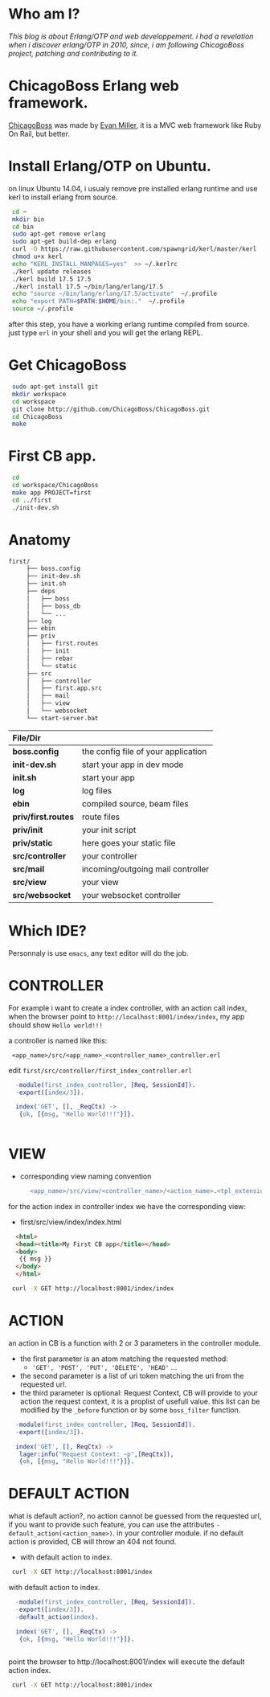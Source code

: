# Who am I?

*This blog is about Erlang/OTP and web developpement.
i had a revelation when i discover erlang/OTP in 2010, 
since, i am following ChicagoBoss project, patching and contributing to it.*


# ChicagoBoss Erlang web framework.

[ChicagoBoss](http://www.chicagoboss.org) was made by [Evan Miller](http://www.evanmiller.org), 
it is a MVC web framework like Ruby On Rail, but better.


# Install Erlang/OTP on Ubuntu.

on linux Ubuntu 14.04, i usualy remove pre installed erlang runtime and use kerl to install erlang from source.

```bash
 cd ~
 mkdir bin
 cd bin
 sudo apt-get remove erlang
 sudo apt-get build-dep erlang
 curl -O https://raw.githubusercontent.com/spawngrid/kerl/master/kerl
 chmod u+x kerl
 echo "KERL_INSTALL_MANPAGES=yes"  >> ~/.kerlrc
 ./kerl update releases
 ./kerl build 17.5 17.5
 ./kerl install 17.5 ~/bin/lang/erlang/17.5
 echo "source ~/bin/lang/erlang/17.5/activate"  ~/.profile
 echo "export PATH=$PATH:$HOME/bin:."  ~/.profile
 source ~/.profile
```

after this step, you have a working erlang runtime compiled from source.
just type `erl` in your shell and you will get the erlang REPL.

# Get ChicagoBoss
```bash
 sudo apt-get install git
 mkdir workspace
 cd workspace
 git clone http://github.com/ChicagoBoss/ChicagoBoss.git
 cd ChicagoBoss
 make
```

# First CB app.

```bash
 cd 
 cd workspace/ChicagoBoss
 make app PROJECT=first
 cd ../first
 ./init-dev.sh 
```

# Anatomy 
```bash
first/
     ├── boss.config
     ├── init-dev.sh
     ├── init.sh
     ├── deps
     │   ├── boss
     │   ├── boss_db
     │   └── ...
     ├── log
     ├── ebin
     ├── priv
     │   ├── first.routes
     │   ├── init
     │   ├── rebar
     │   └── static
     ├── src
     │   ├── controller
     │   ├── first.app.src
     │   ├── mail
     │   ├── view
     │   └── websocket
     └── start-server.bat  
```

| File/Dir              |                                            | 
|:--------------------- |:-------------------------------------------| 
| **boss.config**       | the config file of your application        | 
| **init-dev.sh**       | start your app in dev mode                 | 
| **init.sh**           | start your app                             | 
| **log**               | log files                                  | 
| **ebin**              | compiled source, beam files                | 
| **priv/first.routes** | route files                                | 
| **priv/init**         | your init script                           | 
| **priv/static**       | here goes your static file                 | 
| **src/controller**    | your controller                            | 
| **src/mail**          | incoming/outgoing mail controller          | 
| **src/view**          | your view                                  | 
| **src/websocket**     | your websocket controller                  | 

# Which IDE?

 Personnaly is use `emacs`, any text editor will do the job.

# CONTROLLER

For example i want to create a index controller, 
with an action call index, when the browser point to `http://localhost:8001/index/index`, 
my app should show `Hello world!!!`

a controller is named like this: 
```
 <app_name>/src/<app_name>_<controller_name>_controller.erl
```

edit `first/src/controller/first_index_controller.erl`

```erlang
  -module(first_index_controller, [Req, SessionId]).
  -export([index/3]).

  index('GET', [], _ReqCtx) ->
   {ok, [{msg, "Hello World!!!"}]}.
  
```

# VIEW

* corresponding view naming convention

```erlang
      <app_name>/src/view/<controller_name>/<action_name>.<tpl_extension>
```
for the action index in controller index we have the corresponding view:

* first/src/view/index/index.html

```html
  <html>
  <head><title>My First CB app</title></head>
  <body>
   {{ msg }}
  </body>
  </html>
```


```bash
 curl -X GET http://localhost:8001/index/index 
```

# ACTION

an action in CB is a function with 2 or 3 parameters in the controller module.
 - the first parameter is an atom matching the requested method:
    * `'GET', 'POST', 'PUT', 'DELETE', 'HEAD'` ...
 - the second parameter is a list of uri token matching the uri from the requested url.
 - the third parameter is optional: Request Context, CB will provide to your action
 the request context, it is a proplist of usefull value. this list can be modified
 by the  `_before` function or by some `boss_filter` function.

```erlang
  -module(first_index_controller, [Req, SessionId]).
  -export([index/3]).

  index('GET', [], ReqCtx) ->
   lager:info("Request Context: ~p",[ReqCtx]),
   {ok, [{msg, "Hello World!!!"}]}.
``` 

# DEFAULT ACTION
  
 what is default action?, 
 no action cannot be guessed from the requested url, 
 if you want to provide such feature, you can use the attributes `-default_action(<action_name>)`.
 in your controller module.
 if no default action is provided, CB will throw an 404 not found.

- with default action to index.
```bash
 curl -X GET http://localhost:8001/index
```

with default action to index.
```erlang
  -module(first_index_controller, [Req, SessionId]).
  -export([index/3]).
  -default_action(index).

  index('GET', [], _ReqCtx) ->
   {ok, [{msg, "Hello World!!!"}]}.
  
```

 point the browser to http://localhost:8001/index will execute the default action index.

```bash
 curl -X GET http://localhost:8001/index
```




